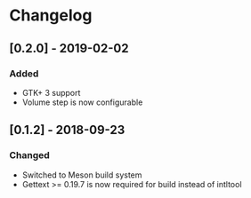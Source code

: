 # Changelog

## [0.2.0] - 2019-02-02
### Added
- GTK+ 3 support
- Volume step is now configurable

## [0.1.2] - 2018-09-23
### Changed
- Switched to Meson build system
- Gettext >= 0.19.7 is now required for build instead of intltool
